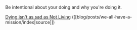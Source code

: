 
Be intentional about your doing and why you're doing it.

[Dying isn't as sad as Not Living](https://mindthegapblog.com/posts/we-all-have-a-mission/) ([[blog/posts/we-all-have-a-mission/index|source]])
